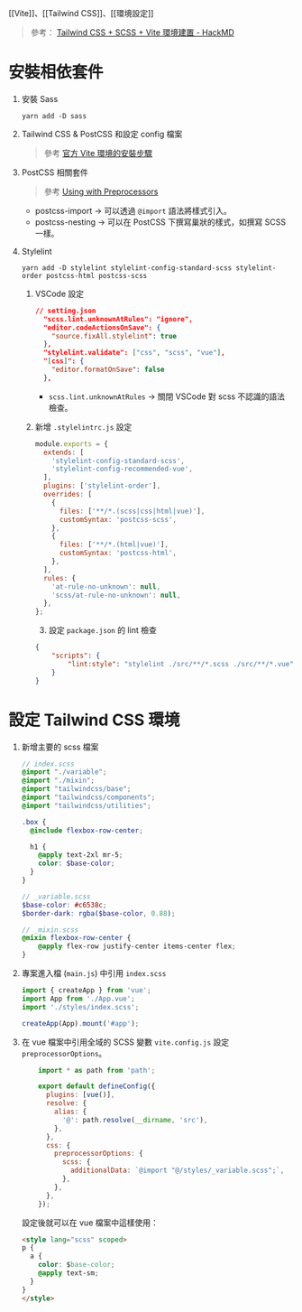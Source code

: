 [[Vite]]、[[Tailwind CSS]]、[[環境設定]]

> 參考： [Tailwind CSS + SCSS + Vite 環境建置 - HackMD](https://hackmd.io/@FortesHuang/S1I2iF7v5?fbclid=IwAR2CZbdYiQG2DhyPwRo4GaoqXdzR3adWHnoJBmQ3ulaSlaNDxTxwGf9U8zw#Tailwind-CSS--SCSS--Vite-%E7%92%B0%E5%A2%83%E5%BB%BA%E7%BD%AE)

# 安裝相依套件
1. 安裝 Sass
	```
	yarn add -D sass
	```
	
2. Tailwind CSS & PostCSS 和設定 config 檔案
	> 參考 [官方 Vite 環境的安裝步驟](https://tailwindcss.com/docs/guides/vite)
	
3. PostCSS 相關套件
	> 參考 [Using with Preprocessors](https://tailwindcss.com/docs/using-with-preprocessors#build-time-imports)
	
	- postcss-import -> 可以透過 `@import` 語法將樣式引入。
	- postcss-nesting -> 可以在 PostCSS 下撰寫巢狀的樣式，如撰寫 SCSS 一樣。

4. Stylelint
	```
	yarn add -D stylelint stylelint-config-standard-scss stylelint-order postcss-html postcss-scss
	```
	1. VSCode 設定
		```json
		// setting.json
		  "scss.lint.unknownAtRules": "ignore",
		  "editor.codeActionsOnSave": {
			"source.fixAll.stylelint": true
		  },
		  "stylelint.validate": ["css", "scss", "vue"],
		  "[css]": {
			"editor.formatOnSave": false
		  },
		```
		- `scss.lint.unknownAtRules` -> 關閉 VSCode 對 scss 不認識的語法檢查。
		
	2. 新增 `.stylelintrc.js` 設定
		```js
		module.exports = {
		  extends: [
			'stylelint-config-standard-scss',
			'stylelint-config-recommended-vue',
		  ],
		  plugins: ['stylelint-order'],
		  overrides: [
			{
			  files: ['**/*.(scss|css|html|vue)'],
			  customSyntax: 'postcss-scss',
			},
			{
			  files: ['**/*.(html|vue)'],
			  customSyntax: 'postcss-html',
			},
		  ],
		  rules: {
			'at-rule-no-unknown': null,
			'scss/at-rule-no-unknown': null,
		  },
		};
		```
		
		3. 設定 `package.json` 的 lint 檢查
		```json
		{
			"scripts": {
				"lint:style": "stylelint ./src/**/*.scss ./src/**/*.vue"
			}
		}
		```
		
# 設定 Tailwind CSS 環境
1. 新增主要的 scss 檔案
	```scss
	// index.scss
	@import "./variable";
	@import "./mixin";
	@import "tailwindcss/base";
	@import "tailwindcss/components";
	@import "tailwindcss/utilities";

	.box {
	  @include flexbox-row-center;

	  h1 {
		@apply text-2xl mr-5;
		color: $base-color;
	  }
	}
	```
	
	```scss
	// _variable.scss
	$base-color: #c6538c;
	$border-dark: rgba($base-color, 0.88);
	```
		
	```scss
	// _mixin.scss
	@mixin flexbox-row-center {
		@apply flex-row justify-center items-center flex;
	}
	```
	
2. 專案進入檔 (`main.js`) 中引用 `index.scss`
	```js
	import { createApp } from 'vue';
	import App from './App.vue';
	import './styles/index.scss';

	createApp(App).mount('#app');
	```
	
3. 在 vue 檔案中引用全域的 SCSS 變數
	`vite.config.js` 設定 `preprocessorOptions`。
	
	```js
		import * as path from 'path';

		export default defineConfig({
		  plugins: [vue()],
		  resolve: {
			alias: {
			  '@': path.resolve(__dirname, 'src'),
			},
		  },
		  css: {
			preprocessorOptions: {
			  scss: {
				additionalData: `@import "@/styles/_variable.scss";`,
			  },
			},
		  },
		});
	```
	
	設定後就可以在 vue 檔案中這樣使用：
	```html
	<style lang="scss" scoped>
	p {
	  a {
		color: $base-color;
		@apply text-sm;
	  }
	}
	</style>
	```
